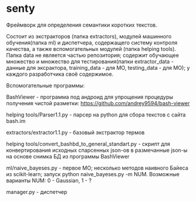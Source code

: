 # senty

Фреймворк для определения семантики коротких текстов.

Состоит из экстракторов (папка extractors), модулей машинного обучения(папка ml) и диспетчера, содержащего систему контроля качества, а также вспомогательных модулей (папка helping tools). Папка data не является частью репозитория; содержит обучающее множество и множество для тестирования(папки extractor_data - данные для эксрактора, training_data - для МО, testing_data - для МО); у каждого разработчика своё содержимое. 

Вспомогательные программы:

BashViewer - программа под андроид для упрощения процедуры получения чистой разметки: https://github.com/andrey9594/bash-viewer

helping tools/Parser1.1.py - парсер на python для сбора текстов с сайта bash.im

extractors/extraсtor1.1.py - базовый экстрактор термов

helping tools/convert_bashbd_to_general_standart.py - скрипт для конвертирования исходных спарсенных json-ов в размечанные json-ы на основе снимка БД из программы BashViewer

ml/naive_bayeses.py - первое МО; несколько методов наивного Байеса из scikit-learn; запуск python naive_bayeses.py -m NUM. Возможные варианты NUM: 0 - Gaussian, 1 - ?

manager.py - диспетчер

